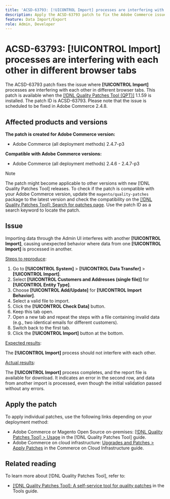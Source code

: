 ```yaml
---
title: 'ACSD-63793: [!UICONTROL Import] processes are interfering with each other in different browser tabs'
description: Apply the ACSD-63793 patch to fix the Adobe Commerce issue where [!UICONTROL Import] processes are interfering with each other in different browser tabs.
feature: Data Import/Export
role: Admin, Developer
---
```


# ACSD-63793: [!UICONTROL Import] processes are interfering with each other in different browser tabs

The ACSD-63793 patch fixes the issue where **[!UICONTROL Import]** processes are interfering with each other in different browser tabs. This patch is available when the [[!DNL Quality Patches Tool (QPT)]](/help/tools/quality-patches-tool/quality-patches-tool-to-self-serve-quality-patches.md) 1.1.59 is installed. The patch ID is ACSD-63793. Please note that the issue is scheduled to be fixed in Adobe Commerce 2.4.8.

## Affected products and versions

**The patch is created for Adobe Commerce version:**

* Adobe Commerce (all deployment methods) 2.4.7-p3

**Compatible with Adobe Commerce versions:**

* Adobe Commerce (all deployment methods) 2.4.6 - 2.4.7-p3

>[!NOTE]
>
>The patch might become applicable to other versions with new [!DNL Quality Patches Tool] releases. To check if the patch is compatible with your Adobe Commerce version, update the `magento/quality-patches` package to the latest version and check the compatibility on the [[!DNL Quality Patches Tool]: Search for patches page](https://experienceleague.adobe.com/tools/commerce-quality-patches/index.html). Use the patch ID as a search keyword to locate the patch.

## Issue

Importing data through the Admin UI interferes with another **[!UICONTROL Import]**, causing unexpected behavior where data from one **[!UICONTROL Import]** is processed in another.

<u>Steps to reproduce</u>:

1. Go to **[!UICONTROL System]** > **[!UICONTROL Data Transfer]** > **[!UICONTROL Import]**.
1. Select **[!UICONTROL Customers and Addresses (single file)]** for **[!UICONTROL Entity Type]**.
1. Choose **[!UICONTROL Add/Update]** for **[!UICONTROL Import Behavior]**.
1. Select a valid file to import.
1. Click the **[!UICONTROL Check Data]** button.
1. Keep this tab open.
1. Open a new tab and repeat the steps with a file containing invalid data (e.g., two identical emails for different customers).
1. Switch back to the first tab.
1. Click the **[!UICONTROL Import]** button at the bottom.

<u>Expected results</u>:

The **[!UICONTROL Import]** process should not interfere with each other.

<u>Actual results</u>:

The **[!UICONTROL Import]** process completes, and the report file is available for download. It indicates an error in the second row, and data from another import is processed, even though the initial validation passed without any errors.

## Apply the patch

To apply individual patches, use the following links depending on your deployment method:

* Adobe Commerce or Magento Open Source on-premises: [[!DNL Quality Patches Tool] > Usage](/help/tools/quality-patches-tool/usage.md) in the [!DNL Quality Patches Tool] guide.
* Adobe Commerce on cloud infrastructure: [Upgrades and Patches > Apply Patches](https://experienceleague.adobe.com/docs/commerce-cloud-service/user-guide/develop/upgrade/apply-patches.html) in the Commerce on Cloud Infrastructure guide.

## Related reading

To learn more about [!DNL Quality Patches Tool], refer to:

* [[!DNL Quality Patches Tool]: A self-service tool for quality patches](/help/tools/quality-patches-tool/quality-patches-tool-to-self-serve-quality-patches.md) in the Tools guide.
